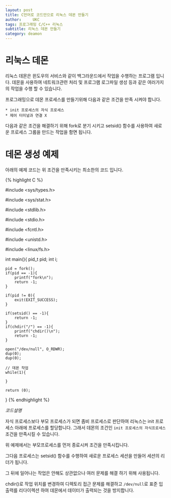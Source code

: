 ```yaml
---
layout: post
title: C언어로 코드만으로 리눅스 데몬 만들기
author:     UKC
tags: 프로그래밍 C/C++ 리눅스 
subtitle: 리눅스 데몬 만들기
category: deamon
---
```


# 리눅스 데몬

리눅스 데몬은 윈도우의 서비스와 같이 백그라운드에서 작업을 수행하는 프로그램
입니다. 데몬을 사용하여 네트워크관련 처리 및 프로그램 로그파일 생성 등과 같은
여러가지의 작업을 수행 할 수 있습니다.

프로그래밍으로 데몬 프로세스를 만들기위해 다음과 같은 조건을 만족 시켜야 합니다.

	* init 프로세스의 자식 프로세스
	* 제어 터미널과 연결 X

다음과 같은 조건을 해결하기 위해 fork로 분기 시키고 setsid() 함수를 사용하여 
새로운 프로세스 그룹을 만드는 작업을 함면 됩니다.


# 데몬 생성 예제

아래의 예제 코드는 위 조건을 만족시키는 최소한의 코드 입니다.

{% highlight C %}

#include <sys/types.h>

#include <sys/stat.h>

#include <stdlib.h>

#include <stdio.h>

#include <fcntl.h>

#include <unistd.h>

#include <linux/fs.h>

int main(){
	pid_t pid;
	int i; 

	pid = fork();
	if(pid == -1){
		printf("fork\n");	
		return -1; 
	} 

	if(pid != 0){
		exit(EXIT_SUCCESS);
	}
	
	if(setsid() == -1){
		return -1; 
	}
	if(chdir("/") == -1){
		printf("chdir()\n");
		return -1;
	}

	open("/dev/null", O_RDWR);
	dup(0);
	dup(0);

	// 데몬 작업
	while(1){

	}

	return (0);

}
{% endhighlight %}

*코드설명*

자식 프로세스보다 부모 프로세스가 되면 좀비 프로세스로 판단하여 리눅스는 
init 프로세스 아래에 프로세스를 할당합니다. 그래서 데몬의 조건인 `init 프로세스의 자식프로세스`
조건을 만족시킬 수 있습니다.

위 예제에서는 부모프로세스를 먼저 종료시켜 조건을 만족시킵니다.

그다음 프로세스는 setsid() 함수를 수행하여 새로운 프로세스 세션을 만들어 세션의 리더가 됩니다.

그 뒤에 일어나는 작업은 안해도 상관없으나 여러 문제를 해결 하기 위해 사용됩니다.

chdir()로 작업 위치를 변경하여 디렉토리 접근 문제를 해결하고 `/dev/null`로 표준 입출력를
리다이렉션 하여 데몬에서 데이터가 출력되는 것을 방지합니다.

